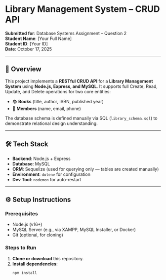 # Library Management System – CRUD API

**Submitted for**: Database Systems Assignment – Question 2  
**Student Name**: [Your Full Name]  
**Student ID**: [Your ID]  
**Date**: October 17, 2025  

---

## 📌 Overview

This project implements a **RESTful CRUD API** for a **Library Management System** using **Node.js, Express, and MySQL**. It supports full Create, Read, Update, and Delete operations for two core entities:

- 📚 **Books** (title, author, ISBN, published year)  
- 👤 **Members** (name, email, phone)

The database schema is defined manually via SQL (`library_schema.sql`) to demonstrate relational design understanding.

---

## 🛠️ Tech Stack

- **Backend**: Node.js + Express
- **Database**: MySQL
- **ORM**: Sequelize (used for querying only — tables are created manually)
- **Environment**: `dotenv` for configuration
- **Dev Tool**: `nodemon` for auto-restart

---

## ⚙️ Setup Instructions

### Prerequisites
- Node.js (v16+)
- MySQL Server (e.g., via XAMPP, MySQL Installer, or Docker)
- Git (optional, for cloning)

### Steps to Run

1. **Clone or download** this repository.
2. **Install dependencies**:
   ```bash
   npm install